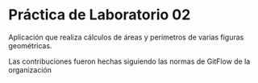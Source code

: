 # Práctica de Laboratorio 02

Aplicación que realiza cálculos de áreas y perímetros de varias figuras geométricas.

Las contribuciones fueron hechas siguiendo las normas de GitFlow de la organización